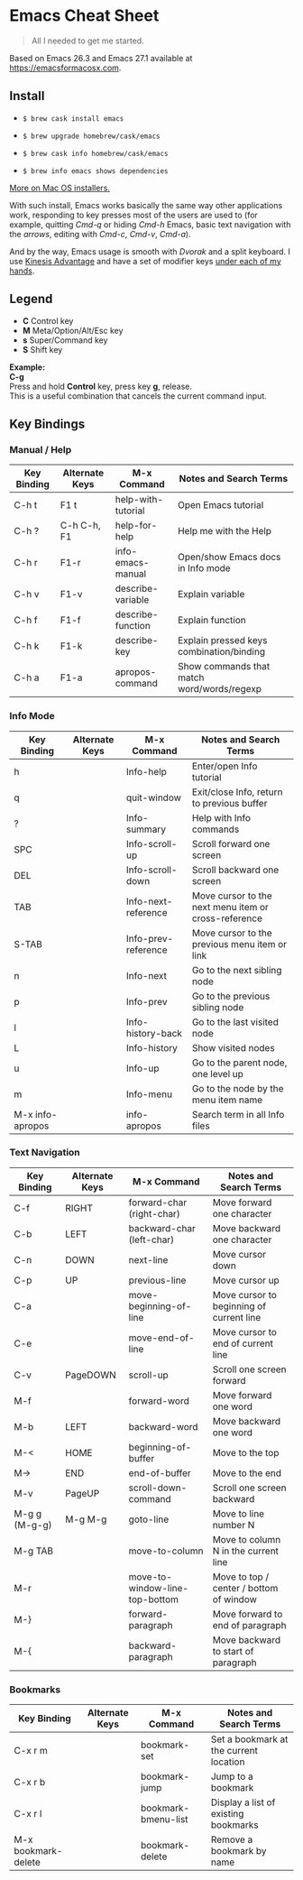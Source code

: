 Emacs Cheat Sheet
===

> All I needed to get me started.

Based on Emacs 26.3 and Emacs 27.1 available at https://emacsformacosx.com.


Install
---

- `$ brew cask install emacs`

- `$ brew upgrade homebrew/cask/emacs`

- `$ brew cask info homebrew/cask/emacs`

- `$ brew info emacs shows dependencies`

[More on Mac OS installers.](https://www.emacswiki.org/emacs/EmacsForMacOS)

With such install, Emacs works basically the same way other applications work, responding to key presses most of the users are used to (for example, quitting *Cmd-q* or hiding *Cmd-h* Emacs, basic text navigation with the *arrows*, editing  with *Cmd-c*, *Cmd-v*, *Cmd-a*).

And by the way, Emacs usage is smooth with *Dvorak* and a split keyboard. I use [Kinesis Advantage](https://kinesis-ergo.com/shop/advantage2/) and have a set of modifier keys [under each of my hands](https://gitlab.com/-/snippets/1744636).


Legend
---

- **C** Control key
- **M** Meta/Option/Alt/Esc key
- **s** Super/Command key
- **S** Shift key

**Example:**   
**C-g**  
Press and hold **Control** key, press key **g**, release.  
This is a useful combination that cancels the current command input.


Key Bindings
---


### Manual / Help

 Key Binding | Alternate Keys | M-x Command         | Notes and Search Terms
-------------|----------------|---------------------|--------------------------
C-h t        | F1 t           | help-with-tutorial  | Open Emacs tutorial
C-h ?        | C-h C-h, F1    | help-for-help       | Help me with the Help
C-h r        | F1-r           | info-emacs-manual   | Open/show Emacs docs in Info mode
C-h v        | F1-v           | describe-variable   | Explain variable
C-h f        | F1-f           | describe-function   | Explain function
C-h k        | F1-k           | describe-key        | Explain pressed keys combination/binding
C-h a        | F1-a           | apropos-command     | Show commands that match word/words/regexp


### Info Mode

 Key Binding | Alternate Keys | M-x Command         | Notes and Search Terms
-------------|----------------|---------------------|--------------------------
h            |                | Info-help           | Enter/open Info tutorial
q            |                | quit-window         | Exit/close Info, return to previous buffer
?            |                | Info-summary        | Help with Info commands
SPC          |                | Info-scroll-up      | Scroll forward one screen
DEL          |                | Info-scroll-down    | Scroll backward one screen
TAB          |                | Info-next-reference | Move cursor to the next menu item or cross-reference
S-TAB        |                | Info-prev-reference | Move cursor to the previous menu item or link
n            |                | Info-next           | Go to the next sibling node
p            |                | Info-prev           | Go to the previous sibling node
l            |                | Info-history-back   | Go to the last visited node
L            |                | Info-history        | Show visited nodes
u            |                | Info-up             | Go to the parent node, one level up
m            |                | Info-menu           | Go to the node by the menu item name
M-x info-apropos|             | info-apropos        | Search term in all Info files


### Text Navigation

 Key Binding | Alternate Keys | M-x Command         | Notes and Search Terms                      
-------------|----------------|---------------------|--------------------------------------------
C-f          | RIGHT          | forward-char (right-char)| Move forward one character
C-b          | LEFT           | backward-char (left-char)| Move backward one character
C-n          | DOWN           | next-line           | Move cursor down
C-p          | UP             | previous-line       | Move cursor up
C-a          |                | move-beginning-of-line| Move cursor to beginning of current line
C-e          |                | move-end-of-line    | Move cursor to end of current line
C-v          | PageDOWN       | scroll-up           | Scroll one screen forward
M-f          |                | forward-word        | Move forward one word
M-b          | LEFT           | backward-word       | Move backward one word
M-<          | HOME           | beginning-of-buffer | Move to the top
M->          | END            | end-of-buffer       | Move to the end
M-v          | PageUP         | scroll-down-command | Scroll one screen backward
M-g g (M-g-g)| M-g M-g        | goto-line           | Move to line number N
M-g TAB      |                | move-to-column      | Move to column N in the current line
M-r          |                | move-to-window-line-top-bottom| Move to top / center / bottom of window
M-}          |                | forward-paragraph   | Move forward to end of paragraph
M-{          |                | backward-paragraph  | Move backward to start of paragraph


### Bookmarks

 Key Binding | Alternate Keys | M-x Command         | Notes and Search Terms                      
-------------|----------------|---------------------|--------------------------------------------
C-x r m      |                | bookmark-set        | Set a bookmark at the current location
C-x r b      |                | bookmark-jump       | Jump to a bookmark
C-x r l      |                | bookmark-bmenu-list | Display a list of existing bookmarks
M-x bookmark-delete|          | bookmark-delete     | Remove a bookmark by name



